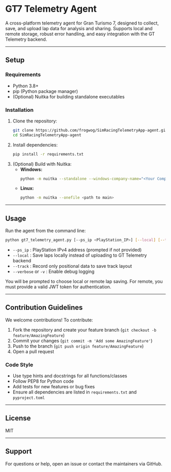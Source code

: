 
# GT7 Telemetry Agent

A cross-platform telemetry agent for Gran Turismo 7, designed to collect, save, and upload lap data for analysis and sharing. Supports local and remote storage, robust error handling, and easy integration with the GT Telemetry backend.

---

## Setup

### Requirements
- Python 3.8+
- pip (Python package manager)
- (Optional) Nuitka for building standalone executables

### Installation
1. Clone the repository:
   ```bash
   git clone https://github.com/frogwog/SimRacingTelemetryApp-agent.git
   cd SimRacingTelemetryApp-agent
   ```
2. Install dependencies:
   ```bash
   pip install -r requirements.txt
   ```
3. (Optional) Build with Nuitka:
   - **Windows:**
     ```bash
     python -m nuitka --standalone --windows-company-name="<Your Company Name>" --windows-product-name="<Agent name>" --windows-product-version="1.0.0" --assume-yes-for-downloads --remove-output <path to main>
     ```
   - **Linux:**
     ```bash
     python -m nuitka --onefile <path to main>
     ```

---

## Usage

Run the agent from the command line:
```bash
python gt7_telemetry_agent.py [--ps_ip <PlayStation_IP>] [--local] [--track] [--verbose]
```

- `--ps_ip` : PlayStation IPv4 address (prompted if not provided)
- `--local` : Save laps locally instead of uploading to GT Telemetry backend
- `--track` : Record only positional data to save track layout
- `--verbose` or `-v` : Enable debug logging

You will be prompted to choose local or remote lap saving. For remote, you must provide a valid JWT token for authentication.

---

## Contribution Guidelines

We welcome contributions! To contribute:
1. Fork the repository and create your feature branch (`git checkout -b feature/AmazingFeature`)
2. Commit your changes (`git commit -m 'Add some AmazingFeature'`)
3. Push to the branch (`git push origin feature/AmazingFeature`)
4. Open a pull request

### Code Style
- Use type hints and docstrings for all functions/classes
- Follow PEP8 for Python code
- Add tests for new features or bug fixes
- Ensure all dependencies are listed in `requirements.txt` and `pyproject.toml`

---

## License
MIT

---

## Support
For questions or help, open an issue or contact the maintainers via GitHub.